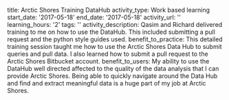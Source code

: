 title: Arctic Shores Training DataHub
activity_type: Work based learning
start_date: '2017-05-18'
end_date: '2017-05-18'
activity_url: ''
learning_hours: '2'
tags: ''
activity_description: Qasim and Richard delivered training to me on how to use the
  DataHub. This included submitting a pull request and the python style guides used.
benefit_to_practice: This detailed training session taught me how to use the Arctic
  Shores Data Hub to submit queries and pull data. I also learned how to submit a
  pull request to the Arctic Shores Bitbucket account.
benefit_to_users: My ability to use the DataHub well directed affected to the quality
  of the data analysis that I can provide Arctic Shores. Being able to quickly navigate
  around the Data Hub and find and extract meaningful data is a huge part of my job
  at Arctic Shores.
